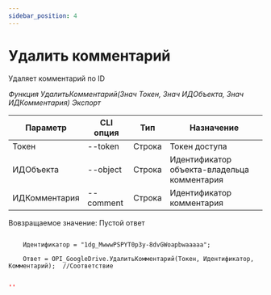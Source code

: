 ```yaml
---
sidebar_position: 4
---
```


# Удалить комментарий
Удаляет комментарий по ID

*Функция УдалитьКомментарий(Знач Токен, Знач ИДОбъекта, Знач ИДКомментария) Экспорт*

  | Параметр | CLI опция | Тип | Назначение |
  |-|-|-|-|
  | Токен | --token | Строка | Токен доступа |
  | ИДОбъекта | --object | Строка | Идентификатор объекта-владельца комментария |
  | ИДКомментария | --comment | Строка | Идентификатор комментария |
  
  Вовзращаемое значение: Пустой ответ

```bsl title="Пример кода"
			
    Идентификатор = "1dg_MwwwPSPYT0p3y-8dvGWoapbwaaaaa"; 

    Ответ = OPI_GoogleDrive.УдалитьКомментарий(Токен, Идентификатор, Комментарий);  //Соответствие

```


```json title="Результат"

''

```
